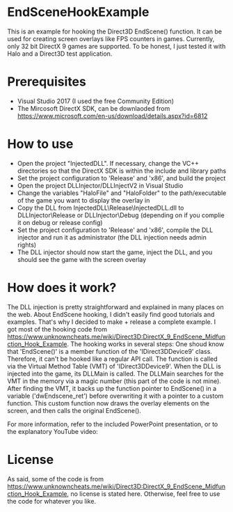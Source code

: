 # EndSceneHookExample

This is an example for hooking the Direct3D EndScene() function. It can be used for creating screen overlays like FPS counters in games.
Currently, only 32 bit DirectX 9 games are supported. To be honest, I just tested it with Halo and a Direct3D test application.

# Prerequisites
* Visual Studio 2017 (I used the free Community Edition)
* The Mircosoft DirectX SDK, can be downlaoded from https://www.microsoft.com/en-us/download/details.aspx?id=6812

# How to use
* Open the project "InjectedDLL". If necessary, change the VC++ directories so that the DirectX SDK is within the include and library paths
* Set the project configuration to 'Release' and 'x86', and build the project
* Open the project DLLInjector/DLLInjectV2 in Visual Studio
* Change the variables "HaloFile" and "HaloFolder" to the path/executable of the game you want to display the overlay in
* Copy the DLL from InjectedDLL\Release\InjectedDLL.dll to DLLInjector\Release or DLLInjector\Debug (depending on if you complie it on debug or release config)
* Set the project configuration to 'Release' and 'x86', compile the DLL injector and run it as administrator (the DLL injection needs admin rights)
* The DLL injector should now start the game, inject the DLL, and you should see the game with the screen overlay

# How does it work?
The DLL injection is pretty straightforward and explained in many places on the web. 
About EndScene hooking, I didn't easily find good tutorials and examples. That's why I decided to make + release a complete example.
I got most of the hooking code from https://www.unknowncheats.me/wiki/Direct3D:DirectX_9_EndScene_Midfunction_Hook_Example.
The hooking works in several steps:
One shoud know that 'EndScene()' is a member function of the 'IDirect3DDevice9' class. Therefore, it can't be hooked like a regular API call.
The function is called via the Virtual Method Table (VMT) of 'IDirect3DDevice9'.
When the DLL is injected into the game, its DLLMain is called. The DLLMain searches for the VMT in the memory via a magic number (this part of the code is not mine).
After finding the VMT, it backs up the function pointer to EndScene() in a variable ('dwEndscene_ret') before overwriting it with a pointer to a custom function.
This custom function now draws the overlay elements on the screen, and then calls the original EndScene().

For more information, refer to the included PowerPoint presentation, or to the explanatory YouTube video:

# License
As said, some of the code is from https://www.unknowncheats.me/wiki/Direct3D:DirectX_9_EndScene_Midfunction_Hook_Example, no license is stated here.
Otherwise, feel free to use the code for whatever you like.